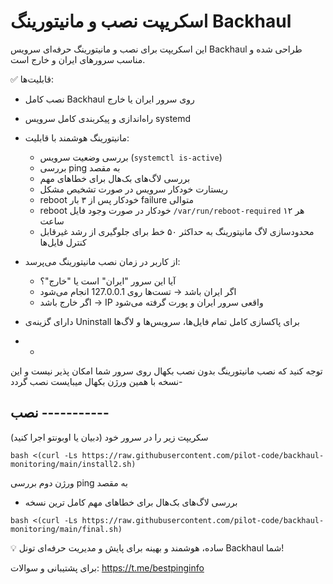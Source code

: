 # اسکریپت نصب و مانیتورینگ Backhaul

این اسکریپت برای نصب و مانیتورینگ حرفه‌ای سرویس Backhaul طراحی شده و مناسب سرورهای ایران و خارج است.  

✅ قابلیت‌ها:

- نصب کامل Backhaul روی سرور ایران یا خارج
- راه‌اندازی و پیکربندی کامل سرویس systemd
- مانیتورینگ هوشمند با قابلیت:
  - بررسی وضعیت سرویس (`systemctl is-active`)
  - بررسی ping به مقصد
  - بررسی لاگ‌های بک‌هال برای خطاهای مهم
  - ریستارت خودکار سرویس در صورت تشخیص مشکل
  - reboot خودکار پس از ۳ بار failure متوالی
  - reboot خودکار در صورت وجود فایل `/var/run/reboot-required` هر ۱۲ ساعت
  - محدودسازی لاگ مانیتورینگ به حداکثر ۵۰ خط برای جلوگیری از رشد غیرقابل کنترل فایل‌ها

- از کاربر در زمان نصب مانیتورینگ می‌پرسد:
  - آیا این سرور "ایران" است یا "خارج"؟
  - اگر ایران باشد → تست‌ها روی 127.0.0.1 انجام می‌شود
  - اگر خارج باشد → IP واقعی سرور ایران و پورت گرفته می‌شود

- دارای گزینه‌ی Uninstall برای پاکسازی کامل تمام فایل‌ها، سرویس‌ها و لاگ‌ها
- -
توجه کنید که نصب مانیتورینگ بدون نصب بکهال روی سرور شما امکان پذیر نیست و این نسخه با همین ورژن بکهال میبایست نصب گردد-

نصب -----------
---
سکریپت زیر را در سرور خود (دبیان یا اوبونتو اجرا کنید)

```
bash <(curl -Ls https://raw.githubusercontent.com/pilot-code/backhaul-monitoring/main/install2.sh)
```
ورژن دوم  بررسی ping به مقصد
  - بررسی لاگ‌های بک‌هال برای خطاهای مهم کامل ترین نسخه 

```
bash <(curl -Ls https://raw.githubusercontent.com/pilot-code/backhaul-monitoring/main/final.sh)
```

💡 ساده، هوشمند و بهینه برای پایش و مدیریت حرفه‌ای تونل Backhaul شما!

برای پشتیبانی و سوالات:
https://t.me/bestpinginfo
